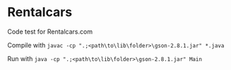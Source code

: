 # Rentalcars
Code test for Rentalcars.com

Compile with `javac -cp ".;<path\to\lib\folder>\gson-2.8.1.jar" *.java`

Run with `java -cp ".;<path\to\lib\folder>\gson-2.8.1.jar" Main`
